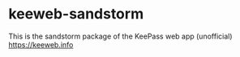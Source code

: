 # keeweb-sandstorm
This is the sandstorm package of the KeePass web app (unofficial) https://keeweb.info
